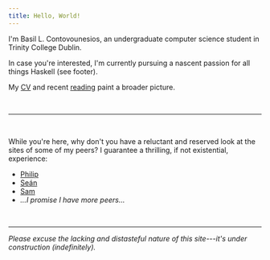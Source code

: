 ```yaml
---
title: Hello, World!
---
```


I'm Basil L. Contovounesios, an undergraduate computer science student in
Trinity College Dublin.

In case you're interested, I'm currently pursuing a nascent passion for all
things Haskell (see footer).

My [CV](CV-Contovounesios-Basil.pdf) and recent [reading](reading.html)
paint a broader picture.

<br />

***

<br />

While you're here, why don't you have a reluctant and reserved look at the sites
of some of my peers? I guarantee a thrilling, if not existential, experience:

  * [Philip](http://www.maths.tcd.ie/~clarkeph/)
  * [Se&#x00E1;n](http://seanlth.com)
  * [Sam](http://samcaulfield.com)
  * *...I promise I have more peers...*

<br />

***

*Please excuse the lacking and distasteful nature of this site---it's under
 construction (indefinitely).*

